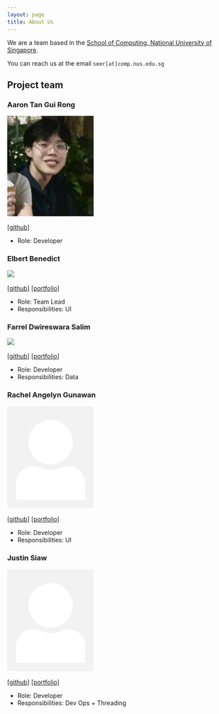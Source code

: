 ```yaml
---
layout: page
title: About Us
---
```


We are a team based in the [School of Computing, National University of Singapore](http://www.comp.nus.edu.sg).

You can reach us at the email `seer[at]comp.nus.edu.sg`

## Project team

### Aaron Tan Gui Rong

<img src="images/aarontangr.png" width="200px">

[[github](https://github.com/aarontangr)]

* Role: Developer

### Elbert Benedict

<img src="images/johndoe.png" width="200px">

[[github](http://github.com/johndoe)]
[[portfolio](team/johndoe.md)]

* Role: Team Lead
* Responsibilities: UI

### Farrel Dwireswara Salim

<img src="images/johndoe.png" width="200px">

[[github](http://github.com/johndoe)] [[portfolio](team/johndoe.md)]

* Role: Developer
* Responsibilities: Data

### Rachel Angelyn Gunawan

<img src="images/rachel-ag.png" width="200px">

[[github](https://github.com/Rachel-AG)]
[[portfolio](team/rachel-ag.md)]

* Role: Developer
* Responsibilities: UI

### Justin Siaw

<img src="images/justins00.png" width="200px">

[[github](http://github.com/justinS00)]
[[portfolio](team/justins00.md)]

* Role: Developer
* Responsibilities: Dev Ops + Threading
